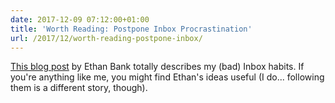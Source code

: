 ```yaml
---
date: 2017-12-09 07:12:00+01:00
title: 'Worth Reading: Postpone Inbox Procrastination'
url: /2017/12/worth-reading-postpone-inbox/
---
```

[This blog post](https://packetpushers.net/blog/postpone-inbox-procrastination/) by Ethan Bank totally describes my (bad) Inbox habits. If you\'re anything like me, you might find Ethan\'s ideas useful (I do\... following them is a different story, though).
